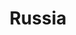 ---
lang: en
order: 19
title: Russia
country:
  en: Russia
  de: Росси́я
updated: 2019-11-22
updatemsg: 
relatedpages:
policies:
  - title:
      ru: "Требования доступности для инвалидов по зрению"
      en: "Requirements on Accessibility for Visually Impaired Persons"
    url: 
      ru: http://protect.gost.ru/v.aspx?control=8&id=176157
    updated: 2014
    wcagver: WCAG 2.0 derivate
    enactdate: 2014
    type: Voluntary standard
    ministries:
      - title:
          ru: "Federal Agency for Technical Regulation and Metrology"
        url:
          ru: "http://www.gost.ru"
    webonly: true
    scope: 
    documents:
      - title:
          en: "PDF Version of the law above, as a more accessible format"
        url:
          en: http://ifap.ru/library/gost/528722012.pdf
---